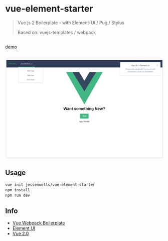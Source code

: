 # vue-element-starter

> Vue.js 2 Boilerplate - with Element-UI / Pug / Stylus
>
> Based on: vuejs-templates / webpack

##

[demo](https://jessenwells.github.io/vue-element-starter-demo/)

##

[![](template/scrn.png)](https://jessenwells.github.io/vue-element-starter-demo/)

## Usage

``` bash
vue init jessenwells/vue-element-starter
npm install
npm run dev
```

## Info

- [Vue Webpack Boilerplate](http://vuejs-templates.github.io/webpack)
- [Element UI](http://element.eleme.io/#/en-US/component/installation)
- [Vue 2.0](http://vuejs.org/guide/)
